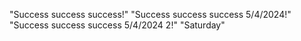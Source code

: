"Success success success!" 
"Success success success 5/4/2024!" 
"Success success success 5/4/2024 2!" 
"Saturday"